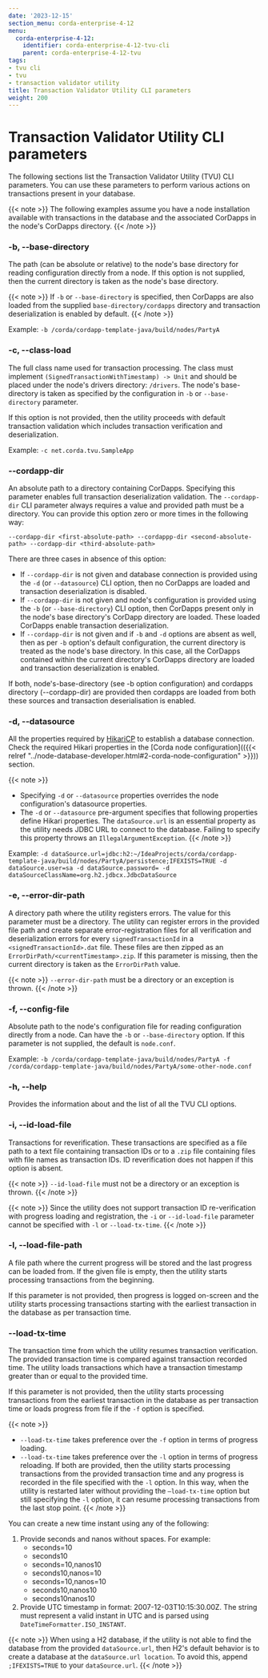 ```yaml
---
date: '2023-12-15'
section_menu: corda-enterprise-4-12
menu:
  corda-enterprise-4-12:
    identifier: corda-enterprise-4-12-tvu-cli
    parent: corda-enterprise-4-12-tvu
tags:
- tvu cli
- tvu
- transaction validator utility
title: Transaction Validator Utility CLI parameters
weight: 200
---
```


# Transaction Validator Utility CLI parameters

The following sections list the Transaction Validator Utility (TVU) CLI parameters. You can use these parameters to perform various actions on transactions present in your database.

{{< note >}}
The following examples assume you have a node installation available with transactions in the database and the associated CorDapps in the node's CorDapps directory.
{{< /note >}}


### -b, --base-directory

The path (can be absolute or relative) to the node's base directory for reading configuration directly from a node. If this option is not supplied, then the current directory is taken as the node's base directory.

{{< note >}}
If `-b` or `--base-directory` is specified, then CorDapps are also loaded from the supplied `base-directory/cordapps` directory and transaction deserialization is enabled by default.
{{< /note >}}

Example: `-b /corda/cordapp-template-java/build/nodes/PartyA`

### -c, --class-load

The full class name used for transaction processing. The class must implement `(SignedTransactionWithTimestamp) -> Unit` and should be placed under the node's drivers directory: `/drivers`. The node's base-directory is taken as specified by the configuration in `-b` or `--base-directory` parameter.

If this option is not provided, then the utility proceeds with default transaction validation which includes transaction verification and deserialization.

Example: `-c net.corda.tvu.SampleApp`

### --cordapp-dir

An absolute path to a directory containing CorDapps. Specifying this parameter enables full transaction deserialization validation. The `--cordapp-dir` CLI parameter always requires a value and provided path must be a directory. You can provide this option zero or more times in the following way:

`--cordapp-dir <first-absolute-path> --cordappp-dir <second-absolute-path> --cordapp-dir <third-absolute-path>`

There are three cases in absence of this option:
* If `--cordapp-dir` is not given and database connection is provided using the `-d` (or `--datasource`) CLI option, then no CorDapps are loaded and transaction deserialization is disabled.
* If `--cordapp-dir` is not given and node's configuration is provided using the `-b` (or `--base-directory`) CLI option, then CorDapps present only in the node's base directory's CorDapp directory are loaded. These loaded CorDapps enable transaction deserialization.
* If `--cordapp-dir` is not given and if `-b` and `-d` options are absent as well, then as per `-b` option's default configuration, the current directory is treated as the node's base directory. In this case, all the CorDapps contained within the current directory's CorDapps directory are loaded and transaction deserialization is enabled.

If both, node's-base-directory (see -b option configuration) and cordapps directory (--cordapp-dir) are provided then cordapps are loaded from both these sources and transaction deserialisation is enabled.

### -d, --datasource

All the properties required by [HikariCP](https://github.com/brettwooldridge/HikariCP) to establish a database connection. Check the required Hikari properties in the [Corda node configuration](({{< relref "../node-database-developer.html#2-corda-node-configuration" >}})) section.

{{< note >}}
* Specifying `-d` or `--datasource` properties overrides the node configuration's datasource properties.
* The `-d` or `--datasource` pre-argument specifies that following properties define Hikari properties. The `dataSource.url` is an essential property as the utility needs JDBC URL to connect to the database. Failing to specify this property throws an `IllegalArgumentException`.
{{< /note >}}

Example: `-d dataSource.url=jdbc:h2:~/IdeaProjects/corda/cordapp-template-java/build/nodes/PartyA/persistence;IFEXISTS=TRUE -d  dataSource.user=sa -d dataSource.password= -d dataSourceClassName=org.h2.jdbcx.JdbcDataSource`

### -e, --error-dir-path

A directory path where the utility registers errors. The value for this parameter must be a directory. The utility can register errors in the provided file path and create separate error-registration files for all verification and deserialization errors for every `signedTransactionId` in a `<signedTransactionId>.dat` file. These files are then zipped as an `ErrorDirPath/<currentTimestamp>.zip`. If this parameter is missing, then the current directory is taken as the `ErrorDirPath` value.

{{< note >}}
`--error-dir-path` must be a directory or an exception is thrown.
{{< /note >}}

### -f, --config-file

Absolute path to the node's configuration file for reading configuration directly from a node. Can have the `-b` or `--base-directory` option. If this parameter is not supplied, the default is `node.conf`.

Example: `-b /corda/cordapp-template-java/build/nodes/PartyA -f /corda/cordapp-template-java/build/nodes/PartyA/some-other-node.conf`

### -h, --help

Provides the information about and the list of all the TVU CLI options.

### -i, --id-load-file

Transactions for reverification. These transactions are specified as a file path to a text file containing transaction IDs or to a `.zip` file containing files with file names as transaction IDs.
ID reverification does not happen if this option is absent.

{{< note >}}
`--id-load-file` must not be a directory or an exception is thrown.
{{< /note >}}

{{< note >}}
Since the utility does not support transaction ID re-verification with progress loading and registration, the `-i` or `--id-load-file` parameter cannot be specified with `-l` or `--load-tx-time`.
{{< /note >}}

### -l, --load-file-path

A file path where the current progress will be stored and the last progress can be loaded from. If the given file is empty, then the utility starts processing transactions from the beginning.

If this parameter is not provided, then progress is logged on-screen and the utility starts processing transactions starting with the earliest transaction in the database as per transaction time.

### --load-tx-time

The transaction time from which the utility resumes transaction verification. The provided transaction time is compared against transaction recorded time. The utility loads transactions which have a transaction timestamp greater than or equal to the provided time.

If this parameter is not provided, then the utility starts processing transactions from the earliest transaction in the database as per transaction time or loads progress from file if the `-f` option is specified.

{{< note >}}
* `--load-tx-time` takes preference over the `-f` option in terms of progress loading.
* `--load-tx-time` takes preference over the `-l` option in terms of progress reloading. If both are provided, then the utility starts processing transactions from the provided transaction time and any progress is recorded in the file specified with the `-l` option. In this way, when the utility is restarted later without providing the `–load-tx-time` option but still specifying the `-l` option, it can resume processing transactions from the last stop point.
{{< /note >}}

You can create a new time instant using any of the following:

1. Provide seconds and nanos without spaces. For example:
    * seconds=10
    * seconds10
    * seconds=10,nanos10
    * seconds10,nanos=10
    * seconds=10,nanos=10
    * seconds10,nanos10
    * seconds10nanos10
2. Provide UTC timestamp in format: 2007-12-03T10:15:30.00Z. The string must represent a valid instant in UTC and is parsed using `DateTimeFormatter.ISO_INSTANT`.

{{< note >}}
When using a H2 database, if the utility is not able to find the database from the provided `dataSource.url`, then H2's default behavior is to create a database at the `dataSource.url location`. To avoid this, append `;IFEXISTS=TRUE` to your `dataSource.url`.
{{< /note >}}
